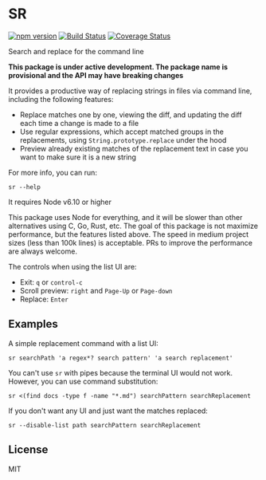 # SR

[![npm version](https://badge.fury.io/js/sr-igncp.svg)](https://badge.fury.io/js/sr-igncp) [![Build Status](https://travis-ci.org/igncp/sr.svg?branch=master)](https://travis-ci.org/igncp/sr) [![Coverage Status](https://coveralls.io/repos/github/igncp/sr/badge.svg?branch=master)](https://coveralls.io/github/igncp/sr?branch=master)

Search and replace for the command line

**This package is under active development. The package name is provisional and the API may have breaking changes**

It provides a productive way of replacing strings in files via command line, including the following features:
- Replace matches one by one, viewing the diff, and updating the diff each time a change is made to a file
- Use regular expressions, which accept matched groups in the replacements, using `String.prototype.replace` under the hood
- Preview already existing matches of the replacement text in case you want to make sure it is a new string

For more info, you can run:

`sr --help`

It requires Node v6.10 or higher

This package uses Node for everything, and it will be slower than other alternatives using C, Go, Rust, etc. The goal of this package is not maximize performance, but the features listed above. The speed in medium project sizes (less than 100k lines) is acceptable. PRs to improve the performance are always welcome.

The controls when using the list UI are:

- Exit: `q` or `control-c`
- Scroll preview: `right` and `Page-Up` or `Page-down`
- Replace: `Enter`

## Examples

A simple replacement command with a list UI:

`sr searchPath 'a regex*? search pattern' 'a search replacement'`

You can't use `sr` with pipes because the terminal UI would not work. However, you can use command substitution:

`sr <(find docs -type f -name "*.md") searchPattern searchReplacement`

If you don't want any UI and just want the matches replaced:

`sr --disable-list path searchPattern searchReplacement`

## License

MIT
